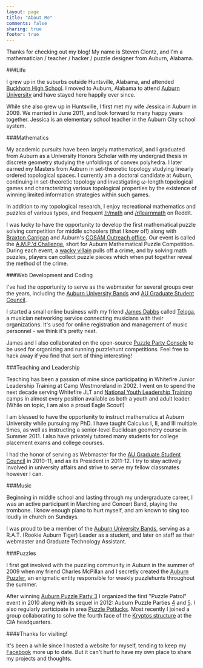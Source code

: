 ```yaml
---
layout: page
title: "About Me"
comments: false
sharing: true
footer: true
---
```


Thanks for checking out my blog! My name is Steven Clontz, and I'm a mathematician  / teacher / hacker / puzzle designer from Auburn, Alabama.

###Life

I grew up in the suburbs outside Huntsville, Alabama, and attended [Buckhorn High School](http://www.madison.k12.al.us/buckhorn/website/). I moved to Auburn, Alabama to attend [Auburn University](http://auburn.edu) and have stayed here happily ever since.

While she also grew up in Huntsville, I first met my wife Jessica in Auburn in 2009. We married in June 2011, and look forward to many happy years together. Jessica is an elementary school teacher in the Auburn City school system.

###Mathematics

My academic pursuits have been largely mathematical, and I graduated from Auburn as a University Honors Scholar with my undergrad thesis in discrete geometry studying the unfoldings of convex polyhedra. I later earned my Masters from Auburn in set-theoretic topology studying linearly ordered topological spaces. I currently am a doctoral candidate at Auburn, continuing in set-theoretic topology and investigating ω-length topological games and characterizing various topological properties by the existence of winning limited information strategies within such games.

In addition to my topological research, I enjoy recreational mathematics and puzzles of various types, and frequent [/r/math](http://reddit.com/r/math/) and [/r/learnmath](http://reddit.com/r/learnmath/) on Reddit.

I was lucky to have the opportunity to develop the first mathematical puzzle solving competition for middle schoolers (that I know of!) along with [Braxton Carrigan](https://www.southernct.edu/search/directories/profile/?id=49445) and Auburn's [COSAM Outreach office](http://www.auburn.edu/cosam/departments/outreach/). Our event is called the [A.M.P.'d Challenge](http://www.auburn.edu/cosam/departments/outreach/programs/AMPd/index.htm), short for Auburn Mathematical Puzzle Competition. During each event, a [wacky villain](https://www.youtube.com/watch?v=zWh-5RBg4Z8) pulls off a crime, and by solving math puzzles, players can collect puzzle pieces which when put together reveal the method of the crime. 

###Web Development and Coding

I've had the opportunity to serve as the webmaster for several groups over the years, including the [Auburn University Bands](http://band.auburn.edu) and [AU Graduate Student Council](http://auburn.edu/gsc/).

I started a small online business with my friend [James Dabbs](http://jdabbs.com) called [Teloga](http://teloga.com), a musician networking service connecting musicians with their organizations. It's used for online registration and management of music personnel - we think it's pretty neat.

James and I also collaborated on the open-source [Puzzle Party Console](https://github.com/jamesdabbs/puzzle-console) to be used for organizing and running puzzlehunt competitions. Feel free to hack away if you find that sort of thing interesting!

###Teaching and Leadership

Teaching has been a passion of mine since participating in Whitefire Junior Leadership Training at Camp Westmoreland in 2002. I went on to spend the next decade serving Whitefire JLT and [National Youth Leadership Training](http://en.wikipedia.org/wiki/National_Youth_Leadership_Training) camps in almost every position available as both a youth and adult leader. (While on topic, I am also a proud Eagle Scout!)

I am blessed to have the opportunity to instruct mathematics at Auburn University while pursuing my PhD. I have taught Calculus I, II, and III multiple times, as well as instructing a senior-level Euclidean geometry course in Summer 2011. I also have privately tutored many students for college placement exams and college courses.

I had the honor of serving as Webmaster for the [AU Graduate Student Council](http://auburn.edu/gsc/) in 2010-11, and as its President in 2011-12. I try to stay actively involved in university affairs and strive to serve my fellow classmates however I can.

###Music

Beginning in middle school and lasting through my undergraduate career, I was an active participant in Marching and Concert Band, playing the trombone. I know enough piano to hurt myself, and am known to sing too loudly in church on Sundays.

I was proud to be a member of the [Auburn University Bands](http://band.auburn.edu), serving as a R.A.T. (Rookie Auburn Tiger) Leader as a student, and later on staff as their webmaster and Graduate Technology Assistant.

###Puzzles

I first got involved with the puzzling community in Auburn in the summer of 2009 when my friend Charles McPillan and I secretly created the [Auburn Puzzler](http://auburnpuzzleparty.wikia.com/wiki/Auburn_Puzzler), an enigmatic entity responsible for weekly puzzlehunts throughout the summer.

After winning [Auburn Puzzle Party 3](http://auburnpuzzleparty.wikia.com/wiki/APP3) I organized the first "Puzzle Patrol" event in 2010 along with its sequel in 2012: Auburn Puzzle Parties [4](http://auburnpuzzleparty.wikia.com/wiki/APP4) and [5](http://auburnpuzzleparty.wikia.com/wiki/APP5). I also regularly participate in area [Puzzle Potlucks](http://auburnpuzzleparty.wikia.com/wiki/PP2). Most recently I joined a group collaborating to solve the fourth face of the [Kryptos structure](http://en.wikipedia.org/wiki/Kryptos) at the CIA headquarters.

####Thanks for visiting!

It's been a while since I hosted a website for myself, tending to keep my [Facebook](http://facebook.com/stevenclontz) more up to date. But it can't hurt to have my own place to share my projects and thoughts.